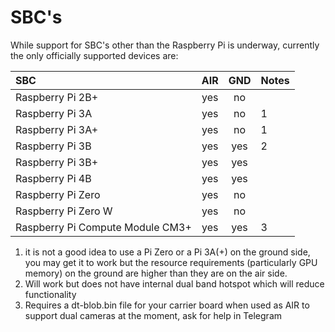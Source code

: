 # SBC's

While support for SBC's other than the Raspberry Pi is underway, currently the only officially supported devices are:

| SBC | AIR | GND | Notes |
| :--- | :---: | :---: | :--- |
| Raspberry Pi 2B+ | yes | no |  |
| Raspberry Pi 3A | yes | no | 1 |
| Raspberry Pi 3A+ | yes | no | 1 |
| Raspberry Pi 3B | yes | yes | 2 |
| Raspberry Pi 3B+ | yes | yes |  |
| Raspberry Pi 4B | yes | yes |  |
| Raspberry Pi Zero | yes | no |  |
| Raspberry Pi Zero W | yes | no |  |
| Raspberry Pi Compute Module CM3+ | yes | yes | 3 |

1. it is not a good idea to use a Pi Zero or a Pi 3A\(+\) on the ground side, you may get it to work but the resource requirements \(particularly GPU memory\) on the ground are higher than they are on the air side.
2. Will work but does not have internal dual band hotspot which will reduce functionality
3. Requires a dt-blob.bin file for your carrier board when used as AIR to support dual cameras at the moment, ask for help in Telegram

